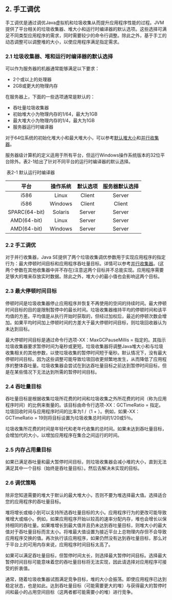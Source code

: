 ## 2. 手工调优 
手工调优是通过调优Java虚拟机和垃圾收集从而提升应用程序性能的过程。JVM提供了平台相关的垃圾收集器、堆大小和运行时编译器的默认选项。这些选择可满足不同类型应用程序的需求，同时需要较少的命令行调整。除此之外，基于手工的动态调整可以调整堆的大小，以使应用程序满足指定需求。

### 2.1 垃圾收集器、堆和运行时编译器的默认选择
可以作为服务器的机器通常能够满足以下要求：

- 2个或以上的处理器
- 2GB或更大的物理内存

在服务器上，下面的一些选项通常是默认的：

- 吞吐量垃圾收集器
- 初始堆大小为物理内存的1/64，最大为1GB
- 最大堆大小为物理内存的1/4，最大为1GB
- 服务器运行时编译器

对于64位系统的初始化堆大小和最大堆大小，可以参考[默认堆大小]()和[并行收集器]()。

服务器级计算机的定义适用于所有平台，但运行Windows操作系统版本的32位平台除外。表2-1给出了针对不同平台的运行时编译器的默认选择。

​                                                               表2-1 默认运行时编译器

|     平台      | 操作系统 | 默认选项 | 服务器默认选择 |
| :-----------: | :------: | :------: | :------------: |
|     i586      |  Linux   |  Client  |     Server     |
|     i586      | Windows  |  Client  |     Client     |
| SPARC(64-bit) | Solaris  |  Server  |     Server     |
|  AMD(64-bit)  |  Linux   |  Server  |     Server     |
|  AMD(64-bit)  | Windows  |  Server  |     Server     |

### 2.2 手工调优

对于并行收集器，Java SE提供了两个垃圾收集调优参数用于实现应用程序的指定行为：最大停顿时间目标和应用程序吞吐量目标。详情可以参考[并行收集器]()。(这两个参数在其他收集器中并不存在)注意这两个目标并不总能实现。应用程序需要足够大的堆来存放实时数据。除此之外，堆大小的最小值也会影响这两个目标。

### 2.3 最大停顿时间目标

停顿时间是垃圾收集器停止应用程序并恢复不再使用的空间的持续时间。最大停顿时间目标的目的是限制暂停中的最长时间。垃圾收集器维持平均的停顿时间和该平均值的方差。平均值是从执行开始时获取的，但经过加权后，最近的停顿次数会增加。如果平均时间加上停顿时间的方差大于最大停顿时间目标，则垃圾回收器认为未达到目标。

最大停顿时间目标是通过命令行选项-XX：MaxGCPauseMillis = <nnn>指定的。其指示垃圾收集器要求暂停时间为<nnn>毫秒或更短。垃圾收集器将调整Java堆大小和与垃圾收集相关的其他参数，以使垃圾收集的暂停时间短于<nnn>毫秒。默认情况下，没有最大停顿时间目标。因为这些调整可能导致垃圾回收更频繁地发生，从而降低了应用程序的整体吞吐量。垃圾收集器会尝试在到达吞吐量目标之前达到暂停时间目标，但是在某些情况下无法达到所需的暂停时间目标。

### 2.4 吞吐量目标

吞吐量目标是根据收集垃圾所花费的时间和垃圾收集之外所花费的时间（称为应用程序时间）的比例来衡量的。该目标由命令行选项-XX：GCTimeRatio = <nnn>指定。垃圾回收时间与应用程序时间的比率为1 /（1 + <nnn>）。例如，如果-XX：GCTimeRatio = 19则将目标设置为垃圾收集总时间的1/20或5％。

垃圾收集所花费的时间是年轻代和老年代收集的总时间。如果未达到吞吐量目标，会增加代的大小，以增加应用程序在集合之间运行的时间。

### 2.5 内存占用量目标

如果已满足吞吐量和最大暂停时间目标，则垃圾收集器会减小堆的大小，直到无法满足其中一个目标（始终是吞吐量目标）。然后去解决未实现的目标。

### 2.6 调优策略

除非您知道需要的堆大于默认的最大堆大小，否则不要为堆选择最大值。选择适合您的应用程序的吞吐量目标。

堆将增长或缩小到可以支持所选吞吐量目标的大小。应用程序行为的更改可能导致堆增大或缩小。例如，如果应用程序开始以较高的速率分配内存，堆也会增长以保持相同的吞吐量。如果堆增长到最大值并且扔未达到吞吐量目标，则堆大小的最大值对于吞吐量目标而言太小。将堆最大值设置为接近平台上总物理内存但不会导致应用程序交换的值。再次执行该应用程序，如果仍然没有达到吞吐量目标，那么对于平台上的可用内存来说，应用程序时间目标太高了。

如果可以满足吞吐量目标，但暂停时间太长，则选择最大暂停时间目标。选择最大暂停时间目标可能意味着您的吞吐量目标将无法实现，因此请选择对应用程序可接受的折衷值。

通常，随着垃圾收集器试图满足竞争目标，堆的大小会振荡。即使应用程序已达到稳定状态，也是如此。达到吞吐量目标（可能需要更大的堆）与获得最大的暂停时间和最小的占用空间目标（这两者都可能需要小的堆）进行竞争。